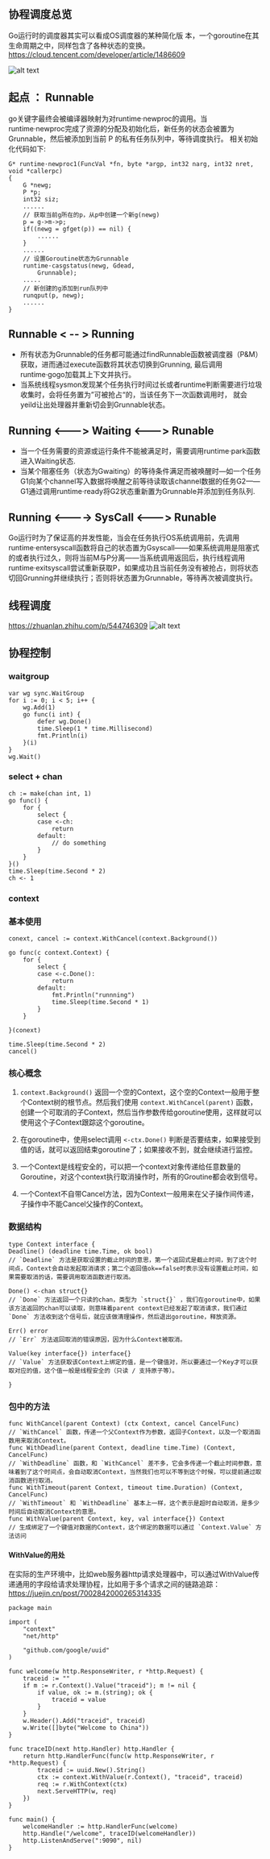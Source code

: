 ## 协程调度总览
Go运行时的调度器其实可以看成OS调度器的某种简化版 本，一个goroutine在其生命周期之中，同样包含了各种状态的变换。
https://cloud.tencent.com/developer/article/1486609

![alt text](image-15.png)

## 起点 ： Runnable
go关键字最终会被编译器映射为对runtime·newproc的调用。当runtime·newproc完成了资源的分配及初始化后，新任务的状态会被置为Grunnable，然后被添加到当前 P 的私有任务队列中，等待调度执行。
相关初始化代码如下:
``` 
G* runtime·newproc1(FuncVal *fn, byte *argp, int32 narg, int32 nret, void *callerpc) 
{
    G *newg;
    P *p;
    int32 siz;
    ......
    // 获取当前g所在的p，从p中创建一个新g(newg)
    p = g->m->p;
    if((newg = gfget(p)) == nil) {
        ......    
    }
    ......
    // 设置Goroutine状态为Grunnable
    runtime·casgstatus(newg, Gdead,             
        Grunnable);
    .....
    // 新创建的g添加到run队列中
    runqput(p, newg);
    ......
}
```


## Runnable < -- > Running

-  所有状态为Grunnable的任务都可能通过findRunnable函数被调度器（P&M）获取，进而通过execute函数将其状态切换到Grunning, 最后调用runtime·gogo加载其上下文并执行。
-  当系统线程sysmon发现某个任务执行时间过长或者runtime判断需要进行垃圾收集时，会将任务置为”可被抢占“的，当该任务下一次函数调用时， 就会yeild让出处理器并重新切会到Grunnable状态。


## Running <---> Waiting <---> Runable

- 当一个任务需要的资源或运行条件不能被满足时，需要调用runtime·park函数进入Waiting状态.
- 当某个阻塞任务（状态为Gwaiting）的等待条件满足而被唤醒时—如一个任务G1向某个channel写入数据将唤醒之前等待读取该channel数据的任务G2——G1通过调用runtime·ready将G2状态重新置为Grunnable并添加到任务队列.


## Running <----> SysCall <---> Runable

Go运行时为了保证高的并发性能，当会在任务执行OS系统调用前，先调用runtime·entersyscall函数将自己的状态置为Gsyscall——如果系统调用是阻塞式的或者执行过久，则将当前M与P分离——当系统调用返回后，执行线程调用runtime·exitsyscall尝试重新获取P，如果成功且当前任务没有被抢占，则将状态切回Grunning并继续执行；否则将状态置为Grunnable，等待再次被调度执行。




## 线程调度
https://zhuanlan.zhihu.com/p/544746309
![alt text](image-16.png)




## 协程控制
### waitgroup
``` 
var wg sync.WaitGroup
for i := 0; i < 5; i++ {
	wg.Add(1)
	go func(i int) {
		defer wg.Done()
		time.Sleep(1 * time.Millisecond)
		fmt.Println(i)
	}(i)
}
wg.Wait()
```
### select + chan 

``` 
ch := make(chan int, 1)
go func() {
	for {
		select {
		case <-ch:
			return
		default:
			// do something
		}
	}
}()
time.Sleep(time.Second * 2)
ch <- 1
```

### context
### 基本使用
``` 
conext, cancel := context.WithCancel(context.Background())

go func(c context.Context) {
	for {
		select {
		case <-c.Done():
			return
		default:
			fmt.Println("runnning")
			time.Sleep(time.Second * 1)
		}
	}

}(conext)

time.Sleep(time.Second * 2)
cancel()
```
### 核心概念

1. `context.Background()`  返回一个空的Context，这个空的Context一般用于整个Context树的根节点。然后我们使用 `context.WithCancel(parent)` 函数，创建一个可取消的子Context，然后当作参数传给goroutine使用，这样就可以使用这个子Context跟踪这个goroutine。

2. 在goroutine中，使用select调用 `<-ctx.Done()` 判断是否要结束，如果接受到值的话，就可以返回结束goroutine了；如果接收不到，就会继续进行监控。

3. 一个Context是线程安全的，可以把一个context对象传递给任意数量的Goroutine，对这个context执行取消操作时，所有的Groutine都会收到信号。

4. 一个Context不自带Cancel方法，因为Context一般用来在父子操作间传递，子操作中不能Cancel父操作的Context。

### 数据结构
```
type Context interface {
Deadline() (deadline time.Time, ok bool) 
// `Deadline` 方法是获取设置的截止时间的意思，第一个返回式是截止时间，到了这个时间点，Context会自动发起取消请求；第二个返回值ok==false时表示没有设置截止时间，如果需要取消的话，需要调用取消函数进行取消。

Done() <-chan struct{}
// `Done` 方法返回一个只读的chan，类型为 `struct{}` ，我们在goroutine中，如果该方法返回的chan可以读取，则意味着parent context已经发起了取消请求，我们通过 `Done` 方法收到这个信号后，就应该做清理操作，然后退出goroutine，释放资源。

Err() error
// `Err` 方法返回取消的错误原因，因为什么Context被取消。

Value(key interface{}) interface{}
// `Value` 方法获取该Context上绑定的值，是一个键值对，所以要通过一个Key才可以获取对应的值，这个值一般是线程安全的（只读 / 支持原子等）。

}
```

### 包中的方法

```
func WithCancel(parent Context) (ctx Context, cancel CancelFunc)
// `WithCancel` 函数，传递一个父Context作为参数，返回子Context，以及一个取消函数用来取消Context。
func WithDeadline(parent Context, deadline time.Time) (Context, CancelFunc)
// `WithDeadline` 函数，和 `WithCancel` 差不多，它会多传递一个截止时间参数，意味着到了这个时间点，会自动取消Context，当然我们也可以不等到这个时候，可以提前通过取消函数进行取消。
func WithTimeout(parent Context, timeout time.Duration) (Context, CancelFunc)
// `WithTimeout` 和 `WithDeadline` 基本上一样，这个表示是超时自动取消，是多少时间后自动取消Context的意思。
func WithValue(parent Context, key, val interface{}) Context
// 生成绑定了一个键值对数据的Context，这个绑定的数据可以通过 `Context.Value` 方法访问
```


#### WithValue的用处
在实际的生产环境中，比如web服务器http请求处理器中，可以通过WithValue传递通用的字段给请求处理协程，比如用于多个请求之间的链路追踪：
https://juejin.cn/post/7002842000265314335
``` 
package main

import (
    "context"
    "net/http"

    "github.com/google/uuid"
)

func welcome(w http.ResponseWriter, r *http.Request) {
    traceid := ""
    if m := r.Context().Value("traceid"); m != nil {
        if value, ok := m.(string); ok {
            traceid = value
        }
    }
    w.Header().Add("traceid", traceid)
    w.Write([]byte("Welcome to China"))
}

func traceID(next http.Handler) http.Handler {
    return http.HandlerFunc(func(w http.ResponseWriter, r *http.Request) {
        traceid := uuid.New().String()
        ctx := context.WithValue(r.Context(), "traceid", traceid)
        req := r.WithContext(ctx)
        next.ServeHTTP(w, req)
    })
}

func main() {
    welcomeHandler := http.HandlerFunc(welcome)
    http.Handle("/welcome", traceID(welcomeHandler))
    http.ListenAndServe(":9090", nil)
}
```